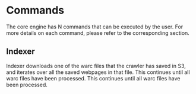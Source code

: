# Commands

The core engine has N commands that can be executed by the user.
For more details on each command, please refer to the corresponding section.

## Indexer

Indexer downloads one of the warc files that the crawler has saved in S3, and iterates over all the saved webpages in that file. This continues until all warc files have been processed.
This continues until all warc files have been processed.
